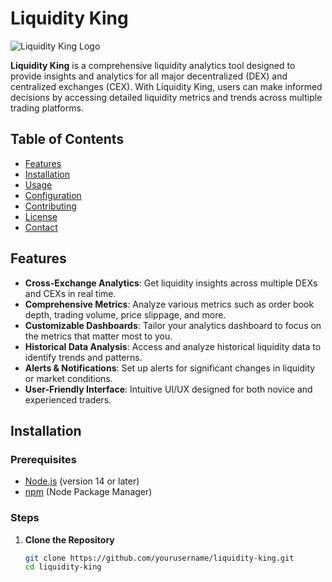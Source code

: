 # Liquidity King

![Liquidity King Logo](path/to/logo.png)

**Liquidity King** is a comprehensive liquidity analytics tool designed to provide insights and analytics for all major decentralized (DEX) and centralized exchanges (CEX). With Liquidity King, users can make informed decisions by accessing detailed liquidity metrics and trends across multiple trading platforms.

## Table of Contents

- [Features](#features)
- [Installation](#installation)
- [Usage](#usage)
- [Configuration](#configuration)
- [Contributing](#contributing)
- [License](#license)
- [Contact](#contact)

## Features

- **Cross-Exchange Analytics**: Get liquidity insights across multiple DEXs and CEXs in real time.
- **Comprehensive Metrics**: Analyze various metrics such as order book depth, trading volume, price slippage, and more.
- **Customizable Dashboards**: Tailor your analytics dashboard to focus on the metrics that matter most to you.
- **Historical Data Analysis**: Access and analyze historical liquidity data to identify trends and patterns.
- **Alerts & Notifications**: Set up alerts for significant changes in liquidity or market conditions.
- **User-Friendly Interface**: Intuitive UI/UX designed for both novice and experienced traders.

## Installation

### Prerequisites

- [Node.js](https://nodejs.org/) (version 14 or later)
- [npm](https://www.npmjs.com/get-npm) (Node Package Manager)

### Steps

1. **Clone the Repository**

   ```bash
   git clone https://github.com/yourusername/liquidity-king.git
   cd liquidity-king
